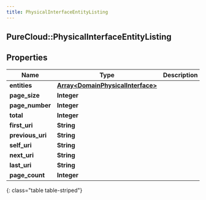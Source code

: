 ```yaml
---
title: PhysicalInterfaceEntityListing
---
```

## PureCloud::PhysicalInterfaceEntityListing

## Properties

|Name | Type | Description | Notes|
|------------ | ------------- | ------------- | -------------|
| **entities** | [**Array&lt;DomainPhysicalInterface&gt;**](DomainPhysicalInterface.html) |  | [optional] |
| **page_size** | **Integer** |  | [optional] |
| **page_number** | **Integer** |  | [optional] |
| **total** | **Integer** |  | [optional] |
| **first_uri** | **String** |  | [optional] |
| **previous_uri** | **String** |  | [optional] |
| **self_uri** | **String** |  | [optional] |
| **next_uri** | **String** |  | [optional] |
| **last_uri** | **String** |  | [optional] |
| **page_count** | **Integer** |  | [optional] |
{: class="table table-striped"}


